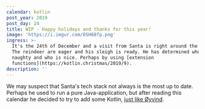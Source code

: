 ```yaml
---
calendar: kotlin
post_year: 2019
post_day: 24
title: WIP - Happy holidays and thanks for this year!
image: 'https://i.imgur.com/8SH68fp.png'
ingress: >-
  It's the 24th of December and a visit from Santa is right around the corner.
  The reindeer are eager and his sleigh is ready. He has determined who is
  naughty and who is nice. Perhaps by using [extension
  functions](https://kotlin.christmas/2019/9).    
description: ''
---
```

We may suspect that Santa's tech stack not always is the most up to date. Perhaps he used to run a pure Java-application, but after reading this calendar he decided to try to add some Kotlin, [just like Øyvind](https://kotlin.christmas/2019/20). 
